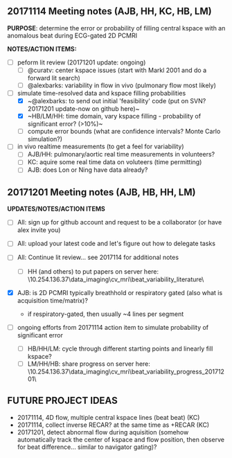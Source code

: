 
## 20171114 Meeting notes (AJB, HH, KC, HB, LM)

**PURPOSE**: determine the error or probability of filling central kspace with an anomalous beat during ECG-gated 2D PCMRI

**NOTES/ACTION ITEMS:**

- [ ] peform lit review (20171201 update: ongoing)
	- [ ] @curatv: center kspace issues (start with Markl 2001 and do a forward lit search)
	- [ ] @alexbarks: variability in flow in vivo (pulmonary flow most likely)
	
- [ ] simulate time-resolved data and kspace filling probabilities
	- [x] ~@alexbarks: to send out initial 'feasibility' code (put on SVN?  20171201 update-now on github here)~
	- [x] ~HB/LM/HH: time domain, vary kspace filling - probability of significant error? (>10%)~
	- [ ] compute error bounds (what are confidence intervals? Monte Carlo simulation?)
	
- [ ] in vivo realtime measurements (to get a feel for variability)
	- [ ] AJB/HH: pulmonary/aortic real time measurements in volunteers?
	- [ ] KC: aquire some real time data on voluteers (time permitting)
	- [ ] AJB: does Lon or Ning have data already?

## 20171201 Meeting notes (AJB, HB, HH, LM)

**UPDATES/NOTES/ACTION ITEMS**

- [ ] All: sign up for github account and request to be a collaborator (or have alex invite you)
- [ ] All: upload your latest code and let's figure out how to delegate tasks
- [ ] All: Continue lit review... see 2017114 for additional notes
	- [ ] HH (and others) to put papers on server here:
	  \\10.254.136.37\data_imaging\cv_mri\beat_variability\_literature\

- [x] AJB: is 2D PCMRI typically breathhold or respiratory gated (also what is acquisition time/matrix)?
	* if respiratory-gated, then usually ~4 lines per segment
	  
- [ ] ongoing efforts from 20171114 action item to simulate probability of significant error
	- [ ] HB/HH/LM: cycle through different starting points and linearly fill kspace?
	- [ ] LM/HH/HB: share progress on server here:	
	  \\10.254.136.37\data_imaging\cv_mri\beat_variability\_progress_20171201\
	
## FUTURE PROJECT IDEAS
- 20171114, 4D flow, multiple central kspace lines (beat beat) (KC)
- 20171114, collect inverse RECAR? at the same time as +RECAR  (KC)
- 20171201, detect abnormal flow during aquisition (somehow automatically track the center of kspace and flow position, then observe for beat difference... similar to navigator gating)?
